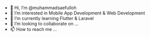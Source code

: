 - 👋 Hi, I’m @muhammadsaefulloh
- 👀 I’m interested in Mobile App Development & Web Development
- 🌱 I’m currently learning Flutter & Laravel
- 💞️ I’m looking to collaborate on ...
- 📫 How to reach me ...

<!---
muhammadsaefulloh/muhammadsaefulloh is a ✨ special ✨ repository because its `README.md` (this file) appears on your GitHub profile.
You can click the Preview link to take a look at your changes.
--->
